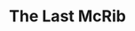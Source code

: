 ---
layout: portfolios
index: 5
title: The Last McRib
thumb_image: /assets/images/placeholder-2.png
video_url: 'https://player.vimeo.com/video/244576471'
cliente: McDonald's
agencia: We Are Unlimited
categorias: ["animação", "2d"]
description_text: 
---